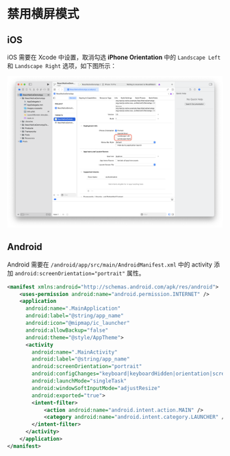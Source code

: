 # 禁用横屏模式

## iOS

iOS 需要在 Xcode 中设置，取消勾选 **iPhone Orientation** 中的 `Landscape Left` 和 `Landscape Right` 选项，如下图所示：

![iOS](./img/1.png)

## Android

Android 需要在 `/android/app/src/main/AndroidManifest.xml` 中的 activity 添加 `android:screenOrientation="portrait"` 属性。

```xml title="AndroidManifest.xml" {12}
<manifest xmlns:android="http://schemas.android.com/apk/res/android">
    <uses-permission android:name="android.permission.INTERNET" />
    <application
      android:name=".MainApplication"
      android:label="@string/app_name"
      android:icon="@mipmap/ic_launcher"
      android:allowBackup="false"
      android:theme="@style/AppTheme">
      <activity
        android:name=".MainActivity"
        android:label="@string/app_name"
        android:screenOrientation="portrait"
        android:configChanges="keyboard|keyboardHidden|orientation|screenLayout|screenSize|smallestScreenSize|uiMode"
        android:launchMode="singleTask"
        android:windowSoftInputMode="adjustResize"
        android:exported="true">
        <intent-filter>
            <action android:name="android.intent.action.MAIN" />
            <category android:name="android.intent.category.LAUNCHER" />
        </intent-filter>
      </activity>
    </application>
</manifest>
```
